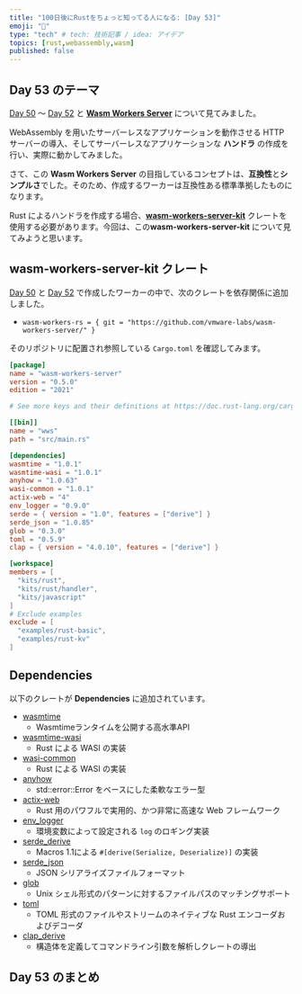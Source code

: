 ```yaml
---
title: "100日後にRustをちょっと知ってる人になる: [Day 53]"
emoji: "🦀"
type: "tech" # tech: 技術記事 / idea: アイデア
topics: [rust,webassembly,wasm]
published: false
---
```

## Day 53 のテーマ

[Day 50](https://zenn.dev/shinyay/articles/hello-rust-day050) 〜 [Day 52](https://zenn.dev/shinyay/articles/hello-rust-day052) と **[Wasm Workers Server](https://github.com/vmware-labs/wasm-workers-server)** について見てみました。

WebAssembly を用いたサーバーレスなアプリケーションを動作させる HTTP サーバーの導入、そしてサーバーレスなアプリケーションな **ハンドラ** の作成を行い、実際に動かしてみました。

さて、この **Wasm Workers Server** の目指しているコンセプトは、**互換性**と**シンプルさ**でした。そのため、作成するワーカーは互換性ある標準準拠したものになります。

Rust によるハンドラを作成する場合、**[wasm-workers-server-kit](https://github.com/vmware-labs/wasm-workers-server/tree/main/examples#rust-handlers)** クレートを使用する必要があります。今回は、この**wasm-workers-server-kit** について見てみようと思います。

## wasm-workers-server-kit クレート

[Day 50](https://zenn.dev/shinyay/articles/hello-rust-day050) と [Day 52](https://zenn.dev/shinyay/articles/hello-rust-day052) で作成したワーカーの中で、次のクレートを依存関係に追加しました。

- `wasm-workers-rs = { git = "https://github.com/vmware-labs/wasm-workers-server/" }`

そのリポジトリに配置され参照している `Cargo.toml` を確認してみます。

```toml
[package]
name = "wasm-workers-server"
version = "0.5.0"
edition = "2021"

# See more keys and their definitions at https://doc.rust-lang.org/cargo/reference/manifest.html

[[bin]]
name = "wws"
path = "src/main.rs"

[dependencies]
wasmtime = "1.0.1"
wasmtime-wasi = "1.0.1"
anyhow = "1.0.63"
wasi-common = "1.0.1"
actix-web = "4"
env_logger = "0.9.0"
serde = { version = "1.0", features = ["derive"] }
serde_json = "1.0.85"
glob = "0.3.0"
toml = "0.5.9"
clap = { version = "4.0.10", features = ["derive"] }

[workspace]
members = [
  "kits/rust",
  "kits/rust/handler",
  "kits/javascript"
]
# Exclude examples
exclude = [
  "examples/rust-basic",
  "examples/rust-kv"
]
```

## Dependencies

以下のクレートが **Dependencies** に追加されています。

- [wasmtime](https://crates.io/crates/wasmtime/1.0.1)
  - Wasmtimeランタイムを公開する高水準API
- [wasmtime-wasi](https://crates.io/crates/wasmtime-wasi/1.0.1)
  - Rust による WASI の実装
- [wasi-common](https://crates.io/crates/wasi-common/1.0.1)
  - Rust による WASI の実装
- [anyhow](https://crates.io/crates/anyhow/1.0.63)
  - std::error::Error をベースにした柔軟なエラー型
- [actix-web](https://crates.io/crates/actix-web)
  - Rust 用のパワフルで実用的、かつ非常に高速な Web フレームワーク
- [env_logger](https://crates.io/crates/env_logger/0.9.0)
  - 環境変数によって設定される `log` のロギング実装
- [serde_derive](https://crates.io/crates/serde_derive/1.0.147)
  - Macros 1.1による `#[derive(Serialize, Deserialize)]` の実装
- [serde_json](https://crates.io/crates/serde_json)
  - JSON シリアライズファイルフォーマット
- [glob](https://crates.io/crates/glob)
  - Unix シェル形式のパターンに対するファイルパスのマッチングサポート
- [toml](https://crates.io/crates/toml)
  - TOML 形式のファイルやストリームのネイティブな Rust エンコーダおよびデコーダ
- [clap_derive](https://crates.io/crates/clap_derive/4.0.18)
  - 構造体を定義してコマンドライン引数を解析しクレートの導出

## Day 53 のまとめ
